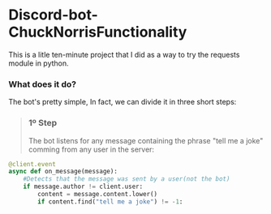 # Discord-bot-ChuckNorrisFunctionality

This is a litle ten-minute project that I did as a way to try the requests module in python.

### What does it do?
The bot's pretty simple, In fact, we can divide it in three short steps:

> ### <strong>1º Step</strong>
> The bot listens for any message containing the phrase "tell me a joke" comming from any user in the server:
```python
@client.event
async def on_message(message):
    #Detects that the message was sent by a user(not the bot)
    if message.author != client.user:
        content = message.content.lower()
        if content.find("tell me a joke") != -1:
```
>
